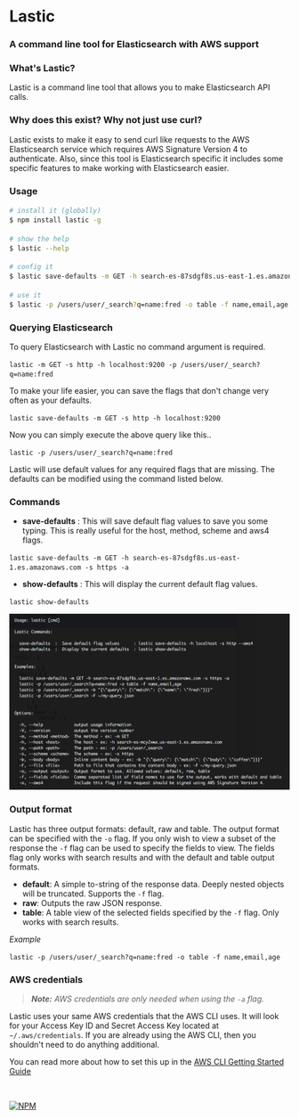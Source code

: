 # Lastic

### A command line tool for Elasticsearch with AWS support

### What's Lastic?

Lastic is a command line tool that allows you to make Elasticsearch API calls.  

### Why does this exist?  Why not just use curl?

Lastic exists to make it easy to send curl like requests to the AWS Elasticsearch service which requires AWS Signature Version 4 to authenticate. Also, since this tool is Elasticsearch specific it includes some specific features to make working with Elasticsearch easier.

### Usage

```sh
# install it (globally)
$ npm install lastic -g

# show the help
$ lastic --help

# config it
$ lastic save-defaults -m GET -h search-es-87sdgf8s.us-east-1.es.amazonaws.com -s https -a

# use it
$ lastic -p /users/user/_search?q=name:fred -o table -f name,email,age

```

### Querying Elasticsearch

To query Elasticsearch with Lastic no command argument is required.  

``lastic -m GET -s http -h localhost:9200 -p /users/user/_search?q=name:fred``

To make your life easier, you can save the flags that don't change very often as your defaults.

``lastic save-defaults -m GET -s http -h localhost:9200``

Now you can simply execute the above query like this..

``lastic -p /users/user/_search?q=name:fred``

Lastic will use default values for any required flags that are missing.  The defaults can be modified using the command listed below.


### Commands

  - **save-defaults** : This will save default flag values to save you some typing. This is really useful for the host, method, scheme and aws4 flags.

   ``lastic save-defaults -m GET -h search-es-87sdgf8s.us-east-1.es.amazonaws.com -s https -a``
  - **show-defaults** : This will display the current default flag values.

   ``lastic show-defaults``


[![CLI Help](cli-help.png)](cli-help.png)

### Output format

Lastic has three output formats: default, raw and table. The output format can be specified with the ``-o`` flag. If you only wish to view a subset of the response the ``-f`` flag can be used to specify the fields to view. The fields flag only works with search results and with the default and table output formats.

 - **default**:  A simple to-string of the response data. Deeply nested objects will be truncated. Supports the ``-f`` flag.
 - **raw**:  Outputs the raw JSON response.
 - **table**:  A table view of the selected fields specified by the ``-f`` flag. Only works with search results.

*Example*

``lastic -p /users/user/_search?q=name:fred -o table -f name,email,age``


### AWS credentials

>  ***Note:***  *AWS credentials are only needed when using the ``-a`` flag.*

Lastic uses your same AWS credentials that the AWS CLI uses. It will look for your Access Key ID and Secret Access Key located at ``~/.aws/credentials``.  If you are already using the AWS CLI, then you shouldn't need to do anything additional.

You can read more about how to set this up in the [AWS CLI Getting Started Guide](http://docs.aws.amazon.com/cli/latest/userguide/cli-chap-getting-started.html)




<br/>

[![NPM](https://nodei.co/npm/lastic.png?downloads=true)](https://www.npmjs.com/package/lastic)
